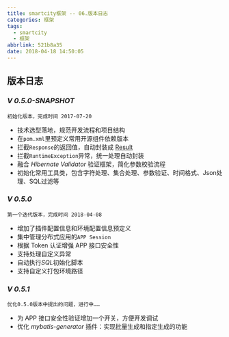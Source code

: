```yaml
---
title: smartcity框架 -- 06.版本日志
categories: 框架
tags:
  - smartcity
  - 框架
abbrlink: 521b8a35
date: 2018-04-18 14:50:05
---
```

## 版本日志
### *V 0.5.0-SNAPSHOT* 
    初始化版本，完成时间 2017-07-20
* 技术选型落地，规范开发流程和项目结构
* 在`pom.xml`里预定义常用开源组件依赖版本
* 拦截`Response`的返回值，自动封装成 [Result](https://upload-images.jianshu.io/upload_images/1720399-ef517a5be56903e8.png) 
* 拦截`RuntimeException`异常，统一处理自动封装
* 融合 *Hibernate Validator* 验证框架，简化参数校验流程
* 初始化常用工具类，包含字符处理、集合处理、参数验证、时间格式、Json处理、SQL过滤等


### *V 0.5.0*
    第一个迭代版本，完成时间 2018-04-08
* 增加了插件配置信息和环境配置信息预定义
* 集中管理分布式应用的`APP Session`
* 根据 Token 认证增强 APP 接口安全性
* 支持处理自定义异常
* 自动执行*SQL*初始化脚本
* 支持自定义打包环境路径

### *V 0.5.1*
    优化0.5.0版本中提出的问题，进行中……
* 为 APP 接口安全性验证增加一个开关，方便开发调试
* 优化 *mybatis-generator* 插件：实现批量生成和指定生成的功能

